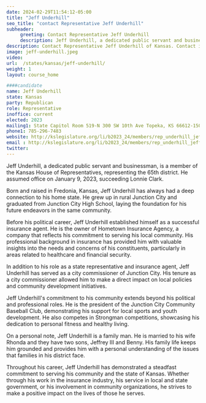 ```yaml
---
date: 2024-02-29T11:54:12-05:00
title: "Jeff Underhill"
seo_title: "contact Representative Jeff Underhill"
subheader:
     greeting: Contact Representative Jeff Underhill
     description: Jeff Underhill, a dedicated public servant and businessman, is a member of the Kansas House of Representatives, representing the 65th district. He assumed office on January 9, 2023, succeeding Lonnie Clark.
description: Contact Representative Jeff Underhill of Kansas. Contact information for Jeff Underhill includes email address, phone number, and mailing address.
image: jeff-underhill.jpeg
video:
url:  /states/kansas/jeff-underhill/
weight: 1
layout: course_home

####candidate
name: Jeff Underhill
state: Kansas
party: Republican
role: Representative
inoffice: current
elected: 2023
mailing1: State Capitol Room 519-N 300 SW 10th Ave Topeka, KS 66612-1504
phone1: 785-296-7483
website: http://kslegislature.org/li/b2023_24/members/rep_underhill_jeff_1/
email : http://kslegislature.org/li/b2023_24/members/rep_underhill_jeff_1/
twitter:
---
```


Jeff Underhill, a dedicated public servant and businessman, is a member of the Kansas House of Representatives, representing the 65th district. He assumed office on January 9, 2023, succeeding Lonnie Clark.

Born and raised in Fredonia, Kansas, Jeff Underhill has always had a deep connection to his home state. He grew up in rural Junction City and graduated from Junction City High School, laying the foundation for his future endeavors in the same community.

Before his political career, Jeff Underhill established himself as a successful insurance agent. He is the owner of Hometown Insurance Agency, a company that reflects his commitment to serving his local community. His professional background in insurance has provided him with valuable insights into the needs and concerns of his constituents, particularly in areas related to healthcare and financial security.

In addition to his role as a state representative and insurance agent, Jeff Underhill has served as a city commissioner of Junction City. His tenure as a city commissioner allowed him to make a direct impact on local policies and community development initiatives.

Jeff Underhill's commitment to his community extends beyond his political and professional roles. He is the president of the Junction City Community Baseball Club, demonstrating his support for local sports and youth development. He also competes in Strongman competitions, showcasing his dedication to personal fitness and healthy living.

On a personal note, Jeff Underhill is a family man. He is married to his wife Rhonda and they have two sons, Jeffrey III and Benny. His family life keeps him grounded and provides him with a personal understanding of the issues that families in his district face.

Throughout his career, Jeff Underhill has demonstrated a steadfast commitment to serving his community and the state of Kansas. Whether through his work in the insurance industry, his service in local and state government, or his involvement in community organizations, he strives to make a positive impact on the lives of those he serves.
